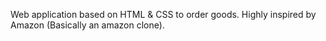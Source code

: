 Web application based on HTML & CSS to order goods. Highly inspired by Amazon (Basically an amazon clone).
